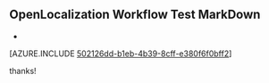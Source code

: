## OpenLocalization Workflow Test MarkDown
* 

[AZURE.INCLUDE [502126dd-b1eb-4b39-8cff-e380f6f0bff2](calleeMd1.md)]

 
thanks!